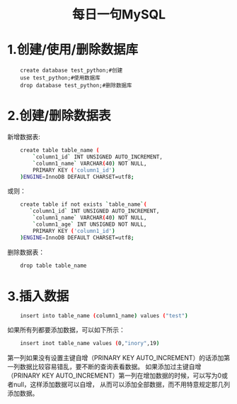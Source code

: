 <h1 align="center">每日一句MySQL</h1>

# 1.创建/使用/删除数据库

```MySql
    create database test_python;#创建
    use test_python;#使用数据库
    drop database test_python;#删除数据库
```

# 2.创建/删除数据表
新增数据表:

```bash
    create table table_name (
        `column1_id` INT UNSIGNED AUTO_INCREMENT,
        `column1_name` VARCHAR(40) NOT NULL,
        PRIMARY KEY ('column1_id')
    )ENGINE=InnoDB DEFAULT CHARSET=utf8;
```
或则：

```bash
    create table if not exists `table_name`(
       `column1_id` INT UNSIGNED AUTO_INCREMENT,
        `column1_name` VARCHAR(40) NOT NULL,
        `column1_age` INT UNSIGNED NOT NULL,
        PRIMARY KEY ('column1_id')
    )ENGINE=InnoDB DEFAULT CHARSET=utf8; 
```
删除数据表：

```bash
    drop table table_name
```

# 3.插入数据

```bash
    insert into table_name (column1_name) values ("test")
```
如果所有列都要添加数据，可以如下所示：

```bash
    insert inot table_name values (0,"inory",19)
```
第一列如果没有设置主键自增（PRINARY KEY AUTO_INCREMENT）的话添加第一列数据比较容易错乱，要不断的查询表看数据。
如果添加过主键自增（PRINARY KEY AUTO_INCREMENT）第一列在增加数据的时候，可以写为0或者null，这样添加数据可以自增， 从而可以添加全部数据，而不用特意规定那几列添加数据。
